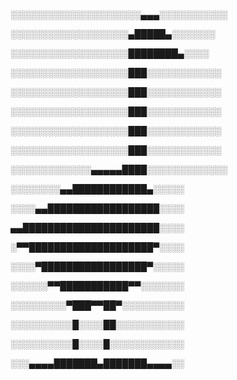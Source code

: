 ░░░░░░░░░░░░░░░░░░░░░▄▄▄░░░░░░░░░░░

░░░░░░░░░░░░░░░░░░░▄█████▄░░░░░░░

░░░░░░░░░░░░░░░░░░░████████▄░░░░

░░░░░░░░░░░░░░░░░░░███░░░░░░░░░░░░

░░░░░░░░░░░░░░░░░░░███░░░░░░░░░░░░

░░░░░░░░░░░░░░░░░░░███░░░░░░░░░░░░

░░░░░░░░░░░░░░░░░░░███░░░░░░░░░░░░

░░░░░░░░░░░░░░░░░░░███░░░░░░░░░░░░

░░░░░░░░░░░░░▄▄▄▄▄████░░░░░░░░░░░░░

░░░░░░░░▄▄████████████▄░░░░░

░░░░▄▄██████████████████░░░░

▄▄██████████████████████░░░░

░▀▀████████████████████▀░░░░

░░░░▀█████████████████▀░░░░░

░░░░░░▀▀███████████▀▀░░░░░░░

░░░░░░░░░▀███▀▀██▀░░░░░░░░░░

░░░░░░░░░░█░░░░██░░░░░░░░░░░

░░░░░░░░░░█░░░░█░░░░░░░░░░░░

░░░▄▄▄▄███████▄███████▄▄▄▄░░
